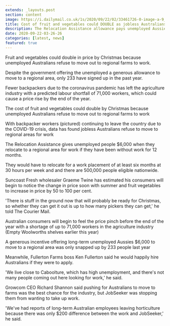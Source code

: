 ```yaml
---
extends: _layouts.post
section: content
image: https://i.dailymail.co.uk/1s/2020/09/22/02/33461726-0-image-a-9_1600737780453.jpg 
title: Cost of fruit and vegetables could DOUBLE as jobless Australians refuse to work on farms 
description: The Relocation Assistance allowance pays unemployed Aussies $6,000 to move to a regional area, but only 233 have signed up for it in the past year. 
date: 2020-09-22-03-26-26 
categories: [latest, news] 
featured: true 
--- 
```

Fruit and vegetables could double in price by Christmas because unemployed Australians refuse to move out to regional farms to work.

Despite the government offering the unemployed a generous allowance to move to a regional area, only 233 have signed up in the past year.

Fewer backpackers due to the coronavirus pandemic has left the agriculture industry with a predicted labour shortfall of 71,000 workers, which could cause a price rise by the end of the year.

The cost of fruit and vegetables could double by Christmas because unemployed Australians refuse to move out to regional farms to work

With backpacker workers (pictured) continuing to leave the country due to the COVID-19 crisis, data has found jobless Australians refuse to move to regional areas for work

The Relocation Assistance gives unemployed people $6,000 when they relocate to a regional area for work if they have been without work for 12 months.

They would have to relocate for a work placement of at least six months at 30 hours per week and and there are 500,000 people eligible nationwide. 

Suncoast Fresh wholesaler Graeme Twine has estimated his consumers will begin to notice the change in price soon with summer and fruit vegetables to increase in price by 50 to 100 per cent.

'There is stuff in the ground now that will probably be ready for Christmas, so whether they can get it out is up to how many pickers they can get,' he told The Courier Mail.  

Australian consumers will begin to feel the price pinch before the end of the year with a shortage of up to 71,000 workers in the agriculture industry (Empty Woolworths shelves earlier this year)

A generous incentive offering long-term unemployed Aussies $6,000 to move to a regional area was only snapped up by 233 people last year

Meanwhile, Fullerton Farms boss Ken Fullerton said he would happily hire Australians if they were to apply.

'We live close to Caboolture, which has high unemployment, and there's not many people coming out here looking for work,' he said. 

Growcom CEO Richard Shannon said pushing for Australians to move to farms was the best chance for the industry, but JobSeeker was stopping them from wanting to take up work.

'We've had reports of long-term Australian employees leaving horticulture because there was only $200 difference between the work and JobSeeker,' he said.  

